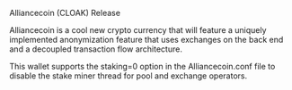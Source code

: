 Alliancecoin (CLOAK) Release

Alliancecoin is a cool new crypto currency that will feature a uniquely implemented anonymization feature that uses exchanges on the back end and a decoupled transaction flow architecture.

This wallet supports the staking=0 option in the Alliancecoin.conf file to disable the stake miner thread for pool and exchange operators.

